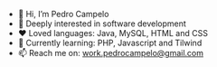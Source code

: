 - 👋 Hi, I’m Pedro Campelo
- 👀 Deeply interested in software development
- ❤️ Loved languages: Java, MySQL, HTML and CSS
- 🌱 Currently learning: PHP, Javascript and Tilwind
- 📫 Reach me on: work.pedrocampelo@gmail.com

<!---
WorkPedroCampelo/WorkPedroCampelo is a ✨ special ✨ repository because its `README.md` (this file) appears on your GitHub profile.
You can click the Preview link to take a look at your changes.
--->
